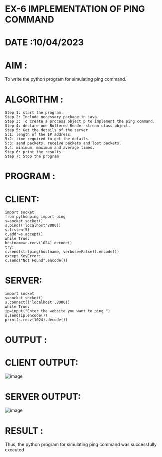 # EX-6 IMPLEMENTATION OF PING COMMAND

# DATE :10/04/2023

# AIM :
To write the python program for simulating ping command.



# ALGORITHM :
```
Step 1: start the program.
Step 2: Include necessary package in java.
Step 3: To create a process object p to implement the ping command.
Step 4: declare one Buffered Reader stream class object.
Step 5: Get the details of the server
5:1: length of the IP address.
5:2: time required to get the details.
5:3: send packets, receive packets and lost packets.
5.4: minimum, maximum and average times.
Step 6: print the results.
Step 7: Stop the program
```


# PROGRAM :

# CLIENT:
```
import socket
from pythonping import ping
s=socket.socket()
s.bind(('localhost'8000))
s.listen(5)
c,addr=s.accept()
while True:
hostname=c.recv(1024).decode()
try:
c.send(str(ping(hostname, verbose=False)).encode())
except KeyError:
c.send("Not Found".encode())
```
# SERVER:
```
import socket
s=socket.socket()
s.connect(('localhost',8000))
while True:
ip=input("Enter the website you want to ping ")
s.send(ip.encode())
print(s.recv(1024).decode())
```


# OUTPUT :

# CLIENT OUTPUT:

![image](https://github.com/kasivishvanathV/EX-6/assets/118787417/046fff4d-de12-4983-a9c7-be0d8ef013ab)

# SERVER OUTPUT:

![image](https://github.com/kasivishvanathV/EX-6/assets/118787417/0ab819c0-8e15-4d65-8a80-25f1558df260)


# RESULT :
Thus, the python program for simulating ping command was successfully executed
